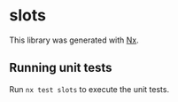 # slots

This library was generated with [Nx](https://nx.dev).

## Running unit tests

Run `nx test slots` to execute the unit tests.
